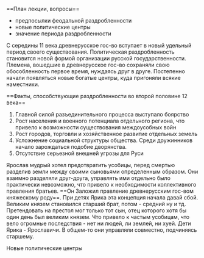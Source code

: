 
==План лекции, вопросы==
- предпосылки феодальной раздробленности
- новые политические центры
- значение периода раздробленности

С середины 11 века древнерусское гос-во вступает в новый удельный период своего существования. Политическая раздробленность становится новой формой организации русской государственности. Племена, вошедшие в древнерусское гос-во сохраняли свою обособленность первое время, нуждаясь друг в друге. Постепенно начали появляться новые богатые центры, куда пригоняли всякие наместники. 

==Факты, способствующие раздробленности во второй половине 12 века==
1. Главной силой разъединительного процесса выступало боярство
2. Рост населения и военного потенциала отдельного региона, что привело к возможности существования междоусобных войн
3. Рост городов, торговли и хозяйственное развитие отдельных земель
4. Усложнение социальной структуры общества. Среди дружинников начало зарождаться подобие дворянства.
5. Отсутствие серьезной внешней угрозы для Руси

Ярослав мудрый хотел предотвратить усобицы, перед смертью разделив земли между своими сыновьями определенным образом. Они взаимно разделяли друг-друга, управлять ими отдельно было практически невозможно, что привело к необходимости коллективного правления братьев. ==Он Заложил правление древнерусским гос-вом княжескому роду==. При детях Ярика эта концепция начала давай сбой.
Великим князем становился старший брат, потом - средний ну и тд. Претендовать на престол мог только тот сын, отец которого хотя бы один день был великим князем. Что привело к частым усобицам, что вело огромные последствия - нет ни людей, ли землей, ни хуей. Дети Ярика - Ярославичи. В общем-то они управляли совместно, подчиняясь старшему. 

Новые политические центры